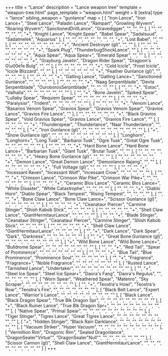+++
title = "Lance"
description = "Lance weapon tree"
template = "weapon-tree.html"
page_template = "weapon.html"
weight = 6
[extra]
type = "lance"
sibling_weapon = "gunlance"
map = [
  [
    "Iron Lance",
    "Iron Lance+",
    "Steel Lance",
    "Paladin Lance",
    "Rampart",
    "Growling Wyvern",
    "Roaring Wyvern",
    "SanctionedDrillLance",
    "Gravedigger",
    "",
    "",
    ""
  ],
  [
    "",
    "",
    "",
    "",
    "",
    "+",
    "Knight Lance",
    "Knight Spear",
    "Babel Spear",
    "Sadalsuud",
    "Sadalmelek",
    "Aquarius"
  ],
  [
    "",
    "",
    "",
    "",
    "",
    "",
    "",
    "",
    "+",
    "Lost Babel",
    "",
    ""
  ],
  [
    "",
    "",
    "",
    "",
    "",
    "",
    "",
    "",
    "+",
    "Ancient Destroyer (gl)",
    "",
    ""
  ],
  [
    "",
    "",
    "",
    "",
    "",
    "",
    "",
    "",
    "+",
    "Spark Plug",
    "ThunderbugShockLance",
    ""
  ],
  [
    "",
    "",
    "",
    "",
    "",
    "",
    "+",
    "Aqua Spear",
    "Aqua Spear+",
    "Emerald Spear",
    "",
    ""
  ],
  [
    "",
    "",
    "",
    "",
    "",
    "",
    "+",
    "Grayburg Javelin",
    "Dragon Rider Spear",
    "Dragoon's G\u00e1e Bulg",
    "",
    ""
  ],
  [
    "",
    "",
    "",
    "",
    "",
    "",
    "+",
    "Cold Icicle",
    "Frost Icicle",
    "Icicle Blizzard",
    "",
    ""
  ],
  [
    "",
    "",
    "",
    "",
    "",
    "",
    "+",
    "Feather Gunlance (gl)",
    "",
    "",
    "",
    ""
  ],
  [
    "",
    "",
    "",
    "",
    "+",
    "Gatling Lance",
    "Gatling Lance+",
    "Sanctioned Gunlance",
    "",
    "",
    "",
    ""
  ],
  [
    "",
    "",
    "",
    "",
    "+",
    "Naag Serpentblade",
    "Devta Serpentblade",
    "OuroborosSerpntblade",
    "",
    "",
    "",
    ""
  ],
  [
    "",
    "",
    "+",
    "Estoc",
    "Valhalla",
    "",
    "",
    "",
    "",
    "",
    "",
    ""
  ],
  [
    "",
    "+",
    "Bone Javelin",
    "Spiked Spear",
    "Lullaby Spear",
    "Requiem Spear",
    "",
    "",
    "",
    "",
    "",
    ""
  ],
  [
    "",
    "",
    "",
    "+",
    "Paralysisr",
    "Trident",
    "",
    "",
    "",
    "",
    "",
    ""
  ],
  [
    "",
    "",
    "",
    "",
    "+",
    "Venom Lance",
    "Basarios Venom Spear",
    "Gravios Spear",
    "Gravios Venom Spear",
    "Gravios Lance",
    "Gravios Fire Lance",
    ""
  ],
  [
    "",
    "",
    "",
    "",
    "",
    "",
    "+",
    "Black Gravios Spear",
    "Void Gravios Spear",
    "Gravios Lance",
    "Gravios Fire Lance",
    ""
  ],
  [
    "",
    "",
    "",
    "",
    "+",
    "Thunderspear",
    "Thunderlance",
    "Naar Thunderlance",
    "",
    "",
    "",
    ""
  ],
  [
    "+",
    "Iron Gunlance (gl)",
    "",
    "",
    "",
    "",
    "",
    "",
    "",
    "",
    "",
    ""
  ],
  [
    "+",
    "Snow Gunlance (gl)",
    "",
    "",
    "",
    "",
    "",
    "",
    "",
    "",
    "",
    ""
  ],
  [
    "Longhorn",
    "Longhorn+",
    "Long Tusk",
    "Barbaroi Tusk",
    "Ogre Tusk",
    "Great Ogre Tusk",
    "",
    "",
    "",
    "",
    "",
    ""
  ],
  [
    "",
    "",
    "",
    "",
    "+",
    "Hard Bone Lance",
    "Hard Bone Lance+",
    "Barbarian Tusk",
    "Giant Tusk",
    "Brutal Tusk",
    "",
    ""
  ],
  [
    "",
    "",
    "",
    "",
    "",
    "",
    "",
    "+",
    "Heavy Bone Gunlance (gl)",
    "",
    "",
    ""
  ],
  [
    "",
    "",
    "",
    "",
    "",
    "",
    "+",
    "Demon Lance",
    "Great Demon Lance",
    "Demonlance Rajang",
    "",
    ""
  ],
  [
    "",
    "",
    "",
    "",
    "",
    "",
    "+",
    "Full Voltage (gl)",
    "",
    "",
    "",
    ""
  ],
  [
    "",
    "",
    "",
    "+",
    "Incessant Raven",
    "Incessant Wolf",
    "Incessant Crow",
    "",
    "",
    "",
    "",
    ""
  ],
  [
    "",
    "",
    "+",
    "Crimson Lance",
    "Crimson War Pike",
    "Crimson War Pike+",
    "",
    "",
    "",
    "",
    "",
    ""
  ],
  [
    "",
    "",
    "",
    "+",
    "Ceramic Blos Lance",
    "Ceramic Blos Lance+",
    "White Disaster",
    "White Catastrophe",
    "",
    "",
    "",
    ""
  ],
  [
    "",
    "",
    "",
    "+",
    "Diablo Horn",
    "Diablo Spear",
    "Black Tempest",
    "Rising Tempest",
    "",
    "",
    "",
    ""
  ],
  [
    "",
    "",
    "+",
    "Bone Claw Lance",
    "Bone Claw Lance+",
    "Scissor Gunlance (gl)",
    "",
    "",
    "",
    "",
    "",
    ""
  ],
  [
    "",
    "",
    "",
    "",
    "+",
    "Ceanataur Piercer",
    "Carmine Stinger",
    "Shish Kabob Stick",
    "",
    "",
    "",
    ""
  ],
  [
    "",
    "",
    "",
    "",
    "",
    "+",
    "Shell Claw Lance",
    "GiantHermitaurLance",
    "",
    "",
    "",
    ""
  ],
  [
    "",
    "",
    "+",
    "Blade Stinger",
    "Ceanataur Stinger",
    "Ceanataur Piercer",
    "Carmine Stinger",
    "Shish Kabob Stick",
    "",
    "",
    "",
    ""
  ],
  [
    "",
    "",
    "",
    "",
    "",
    "+",
    "Shell Claw Lance",
    "GiantHermitaurLance",
    "",
    "",
    "",
    ""
  ],
  [
    "",
    "+",
    "Dark Lance",
    "Dark Spear",
    "Dark",
    "Darkness",
    "",
    "",
    "",
    "",
    "",
    ""
  ],
  [
    "",
    "+",
    "Great Bone Gunlance (gl)",
    "",
    "",
    "",
    "",
    "",
    "",
    "",
    "",
    ""
  ],
  [
    "+",
    "Wild Bone Lance",
    "Wild Bone Lance+",
    "Bulldrome Spear",
    "",
    "",
    "",
    "",
    "",
    "",
    "",
    ""
  ],
  [
    "",
    "",
    "+",
    "Red Tail",
    "Spear of Prominence",
    "",
    "",
    "",
    "",
    "",
    "",
    ""
  ],
  [
    "",
    "",
    "",
    "+",
    "Blue Tail",
    "Blue Prominence",
    "Prominence Soul",
    "",
    "",
    "",
    "",
    ""
  ],
  [
    "",
    "+",
    "Fragrance",
    "Fragrance+",
    "Noble Fragrance",
    "",
    "",
    "",
    "",
    "",
    "",
    ""
  ],
  [
    "Rusted Lance",
    "Tarnished Lance",
    "Undertaker",
    "",
    "",
    "",
    "",
    "",
    "",
    "",
    "",
    ""
  ],
  [
    "",
    "+",
    "Steel Ice Spear",
    "Steel Ice Spear+",
    "Daora's Fang",
    "Daora's Regulus",
    "",
    "",
    "",
    "",
    "",
    ""
  ],
  [
    "Worn Spear",
    "Weathered Spear",
    "Matenro",
    "Sky Scraper",
    "",
    "",
    "",
    "",
    "",
    "",
    "",
    ""
  ],
  [
    "",
    "+",
    "Teostra's Howl",
    "Teostra's Roar",
    "Teostra's Fire",
    "",
    "",
    "",
    "",
    "",
    "",
    ""
  ],
  [
    "Black Belt Lance",
    "Expert Lance",
    "Warrior's Lance",
    "",
    "",
    "",
    "",
    "",
    "",
    "",
    "",
    ""
  ],
  [
    "Black Lance",
    "Black Dragon Spear",
    "True Blk Dragon Spr",
    "",
    "",
    "",
    "",
    "",
    "",
    "",
    "",
    ""
  ],
  [
    "+",
    "Black Ruiner Lance",
    "True Blk Dragon Spr+",
    "",
    "",
    "",
    "",
    "",
    "",
    "",
    "",
    ""
  ],
  [
    "Native Spear",
    "Primal Spear",
    "",
    "",
    "",
    "",
    "",
    "",
    "",
    "",
    "",
    ""
  ],
  [
    "Tiger Stinger",
    "Tigrex Lance",
    "Great Tigrex Lance",
    "",
    "",
    "",
    "",
    "",
    "",
    "",
    "",
    ""
  ],
  [
    "+",
    "Hidden Stinger",
    "Black Rain Darklance",
    "",
    "",
    "",
    "",
    "",
    "",
    "",
    "",
    ""
  ],
  [
    "Vacuum Striker",
    "Hyper Vacuum",
    "",
    "",
    "",
    "",
    "",
    "",
    "",
    "",
    "",
    ""
  ],
  [
    "Vermillion Rim",
    "Dragonic Rim",
    "Sealed Dragonlance",
    "DragonSealer\"Virtue\"",
    "DragonSealer\"Null\"",
    "",
    "",
    "",
    "",
    "",
    "",
    ""
  ],
  [
    "Scissor Cannon (gl)",
    "Shell Claw Lance",
    "GiantHermitaurLance",
    "",
    "",
    "",
    "",
    "",
    "",
    "",
    "",
    ""
  ]
]
+++
